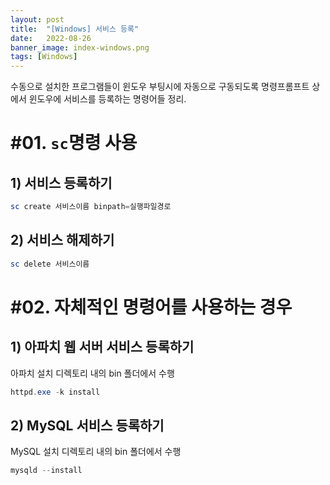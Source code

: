 ```yaml
---
layout: post
title:  "[Windows] 서비스 등록"
date:   2022-08-26
banner_image: index-windows.png
tags: [Windows]
---
```


수동으로 설치한 프로그램들이 윈도우 부팅시에 자동으로 구동되도록 명령프롬프트 상에서 윈도우에 서비스를 등록하는 명령어들 정리.

<!--more-->

# #01. `sc`명령 사용

## 1) 서비스 등록하기

```powershell
sc create 서비스이름 binpath=실행파일경로
```

## 2) 서비스 해제하기

```powershell
sc delete 서비스이름
```

# #02. 자체적인 명령어를 사용하는 경우

## 1) 아파치 웹 서버 서비스 등록하기

아파치 설치 디렉토리 내의 bin 폴더에서 수행

```powershell
httpd.exe -k install
```

## 2) MySQL 서비스 등록하기

MySQL 설치 디렉토리 내의 bin 폴더에서 수행

```powershell
mysqld --install
```